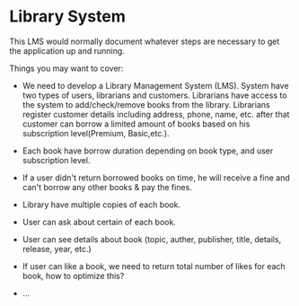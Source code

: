 # Library System

This LMS would normally document whatever steps are necessary to get the
application up and running.

Things you may want to cover:

*  We need to develop a Library Management System (LMS). System have two types of users, librarians and customers. Librarians have access to the system to add/check/remove books from the library. Librarians register customer details including address, phone, name, etc. after that customer can borrow a limited amount of books based on his subscription level(Premium, Basic,etc.).

* Each book have borrow duration depending on book type, and user subscription level.

* If a user didn't return borrowed books on time, he will receive a fine and can't borrow any other books & pay the fines.

* Library have multiple copies of each book.

* User can ask about certain of each book.

* User can see details about book (topic, auther, publisher, title, details, release, year, etc.)

* If user can like a book, we need to return total number of likes for each book, how to optimize this?

* ...
